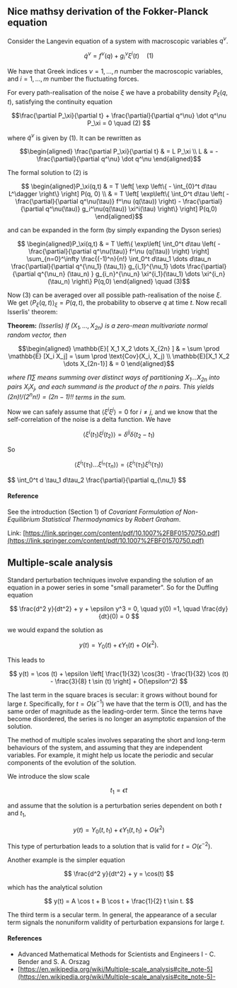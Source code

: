 ## Nice mathsy derivation of the Fokker-Planck equation

Consider the Langevin equation of a system with macroscopic variables $q^\nu$.

$$ \dot q^\nu = f^\nu(q) + g_i^\nu \xi^i (t)  \quad (1)$$

We have that Greek indices $\nu=1, \dots, n$ number the macroscopic variables, and $i=1, \dots, m$ number the fluctuating forces.

For every path-realisation of the noise $\xi$ we have a probability density $P_\xi(q,t)$, satisfying the continuity equation

$$\frac{\partial P_\xi}{\partial t} + \frac{\partial}{\partial q^\nu} \dot q^\nu P_\xi = 0 \quad (2) $$

where $\dot q^\nu$ is given by (1). It can be rewritten as

$$\begin{aligned}
\frac{\partial P_\xi}{\partial t}  & = L P_\xi \\
L & = - \frac{\partial}{\partial q^\nu} \dot q^\nu 
\end{aligned}$$

The formal solution to (2) is

$$ \begin{aligned}P_\xi(q,t) & = T \left[ \exp \left\{ - \int_{0}^t d\tau L^\dagger \right\} \right] P(q, 0) \\
& = T \left[ \exp\left\{ \int_0^t d\tau \left( - \frac{\partial}{\partial q^\nu(\tau)} f^\nu (q(\tau)) \right) - \frac{\partial}{\partial q^\nu(\tau)} g_i^\nu(q(\tau)) \xi^i(\tau) \right\} \right] P(q,0) \end{aligned}$$

and can be expanded in the form (by simply expanding the Dyson series)

$$ \begin{aligned}P_\xi(q,t) & = T \left\{ \exp\left[ \int_0^t d\tau \left( - \frac{\partial}{\partial q^\nu(\tau)} f^\nu (q(\tau)) \right) \right] \sum_{n=0}^\infty  \frac{(-1)^n}{n!} \int_0^t d\tau_1 \dots d\tau_n \frac{\partial}{\partial q^{\nu_1} (\tau_1)} g_{i_1}^{\nu_1}  \dots \frac{\partial}{\partial q^{\nu_n} (\tau_n) } g_{i_n}^{\nu_n} \xi^{i_1}(\tau_1) \dots \xi^{i_n}(\tau_n) \right\} P(q,0) \end{aligned} \quad (3)$$

Now (3) can be averaged over all possible path-realisation of the noise $\xi$. We get $\langle P_\xi (q, t) \rangle_\xi = P(q,t)$, the probability to observe $q$ at time $t$. Now recall Isserlis' theorem:

**Theorem:** <i>(Isserlis) If $(X_1, \dots, X_{2n})$ is a zero-mean multivariate normal random vector, then</i>

$$\begin{aligned}
\mathbb{E}[ X_1 X_2 \dots X_{2n} ] & = \sum \prod \mathbb{E} [X_i X_j] = \sum \prod \text{Cov}(X_i, X_j) \\
\mathbb{E}[X_1 X_2 \dots X_{2n-1}] & = 0
\end{aligned}$$

<i>where $\prod \sum$ means summing over distinct ways of partitioning $X_1 \dots X_{2n}$ into pairs $X_i X_j$, and each summand is the product of the $n$ pairs. This yields $(2n)! / (2^n n!) = (2n - 1)!!$ terms in the sum.</i>

Now we can safely assume that $\langle \xi^i \xi^j \rangle = 0$ for $i\neq j$, and we know that the self-correlation of the noise is a delta function. We have

$$\langle \xi^i (t_1) \xi^j (t_2) \rangle = \delta^{ij} \delta(t_2 - t_1)$$

So

$$
\langle \xi^{i_1} (\tau_1) \dots \xi^{i_n}(\tau_n)\rangle = \langle \xi^{i_1} (\tau_1) \xi^{i_1} (\tau_1) \rangle
$$

$$
\int_0^t d \tau_1 d\tau_2 \frac{\partial}{\partial q_{\nu_1} 
$$

#### Reference

See the introduction (Section 1) of *Covariant Formulation of Non-Equilibrium Statistical Thermodynamics* by *Robert Graham*.

Link: [https://link.springer.com/content/pdf/10.1007%2FBF01570750.pdf](https://link.springer.com/content/pdf/10.1007%2FBF01570750.pdf)

## Multiple-scale analysis

Standard perturbation techniques involve expanding the solution of an equation in a power series in some "small parameter". So for the Duffing equation

$$ \frac{d^2 y}{dt^2} + y + \epsilon y^3 = 0, \quad y(0) =1, \quad \frac{dy}{dt}(0) = 0 $$

we would expand the solution as

$$ y(t) = Y_0(t) + \epsilon Y_1(t) + O(\epsilon^2). $$

This leads to

$$ y(t) = \cos (t) + \epsilon \left[ \frac{1}{32} \cos(3t) - \frac{1}{32} \cos (t) - \frac{3}{8} t \sin (t) \right] + O(\epsilon^2) $$

The last term in the square braces is secular: it grows without bound for large $t$. Specifically, for $t = O(\epsilon^{-1})$ we have that the term is $O(1)$, and has the same order of magnitude as the leading-order term. Since the terms have become disordered, the series is no longer an asymptotic expansion of the solution.

The method of multiple scales involves separating the short and long-term behaviours of the system, and assuming that they are independent variables. For example, it might help us locate the periodic and secular components of the evolution of the solution.

We introduce the slow scale

$$ t_1 = \epsilon t $$

and assume that the solution is a perturbation series dependent on both $t$ and $t_1$,

$$ y(t) = Y_0(t, t_1) + \epsilon Y_1(t, t_1) + O(\epsilon^2 ) $$ 

This type of perturbation leads to a solution that is valid for $t=O(\epsilon^{-2})$.

Another example is the simpler equation

$$ \frac{d^2 y}{dt^2} + y = \cos(t) $$

which has the analytical solution

$$ y(t) = A \cos t + B \cos t + \frac{1}{2} t \sin t. $$

The third term is a secular term. In general, the appearance of a secular term signals the nonuniform validity of perturbation expansions for large $t$.

#### References

- Advanced Mathematical Methods for Scientists and Engineers I - C. Bender and S. A. Orszag
- [https://en.wikipedia.org/wiki/Multiple-scale_analysis#cite_note-5](https://en.wikipedia.org/wiki/Multiple-scale_analysis#cite_note-5)- 
<!--stackedit_data:
eyJoaXN0b3J5IjpbLTIwODUzNjA5OTIsODI5Mjk5NzcxLC0xMj
IxMDI2ODIyLDEyNjMzNTY3ODAsLTEzNzgxMjI0NDUsODUwODY0
MjYsMTAwNzA2MTEzNV19
-->